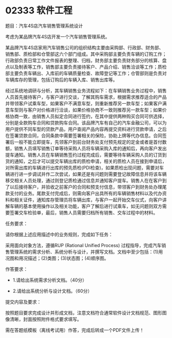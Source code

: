 # 02333 软件工程

题目：汽车4S店汽车销售管理系统设计

考虑为某品牌汽车4S店开发一个汽车销售管理系统。

某品牌汽车4S店家用汽车销售公司的组织结构主要由采购部、行政部、财务部、销售部、质检部和仓管部这六个部门组成。其中采购部主要负责车辆的订购工作；行政部负责日常工作文件报表的整理、归档，财务部主要负责财务部分的核算、盘点以及制表等工作，销售部主要负责接待客户、产品介绍、销售洽谈等工作；质检部主要负责车辆出、入库前的车辆质量检查、故障登记等工作；仓管部则是负责对车辆库存的管理，包括订购后的车辆入库、销售出库等。

经过系统地调研与分析，其车辆销售业务流程如下：在车辆销售业务过程中，销售人员首先接待客户，与客户进行交谈，了解其购车需求，根据需求推荐适合的产品并带领客户试乘车型，如果客户不满意车型，则重新推荐另一款车型；如果客户满意车型则与客户对价格进行洽谈，如果价格协商不一致则推荐另一款车型；如果价格协商一致，由销售人员拟定合同进行签约，在其中提供两种购买合同可供选择，分别是全款购车合同和贷款购车合同。该品牌汽车有自己的汽车金融公司，可以为用户提供不同车型的贷款产品，用户查阅产品内容再提交资料进行贷款申请，之后在签署贷款合同，合同条款中需要签署相关的保险，协助上牌等代办信息。合同签署后一般不能立即提车，先领客户到前台财务处支付预先规定的定金或者是首付数额，销售人员填写销售订单等待采购人员将车辆采购入库的通知后，再向客户发出提车通知。销售人员在车辆销售签约过程完成后，需要等待车辆采购人员的订货到货的通知，之后才可以提交车辆出库的质检申请，相关的质检人员在接到申请后，对所需出库的车辆进行出库的预先质检(PDI检查)，如果质检出现问题，需要对车辆进行进一步调试并作二次尝试，如果还是有问题则需要登记故障信息并将该车辆移交相关人员处理，通过则登记质检通过信息并通知客户提车。销售人在在客户到了以后接待客户，并验收之前客户的合同和预支付信息，带领客户到财务处办理尾款支付的业务。尾款支付完成后，则需向客户出具所有的车辆销售材料以及代办资料和相关证件，通知库存管理员将车辆出库，与客户一起开始交车仪式，向客户讲解车辆的基本使用操作以及相关功能，客户了解后进行试乘车，如无问题则双方需要签署交车检验单，最后，销售人员需要归档所有销售、交车过程中的材料。

任务要求：

请你根据上述应用描述中的业务规则，完成如下任务：

采用面向对象方法，遵循RUP (Rational Unified Process) 过程指导，完成汽车销售管理系统的需求分析、系统分析与设计，并撰写文档。文档中至少包括：(1)用况图和用况描述；(2)类图；(3)状态图；(4)顺序图。

作答要求：

- 1.请给出系统需求分析文档。（40分）

- 2.请给出系统分析与设计文档。（60分）

提交内容及要求：

按照题目要求完成设计并形成文档，注意文档符合通常软件设计文档规范、图形图像清晰，封面按照附件格式要求填写。

需在答题纸模板（离线考试用）作答，完成后转成一个PDF文件上传！
